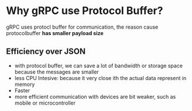 # Why gRPC use Protocol Buffer?
gRPC uses protocl buffer for communication, the reason cause protocolbuffer **has smaller payload size**

## Efficiency over JSON
- with protocol buffer, we can save a lot of bandwidth or storage space because the messages are smaller
- less CPU Intesive: because it very close ith the actual data represent in memory
- Faster
- more efficient communication with devices are bit weaker, such as mobile or microcontroller